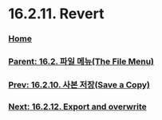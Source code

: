 # 16.2.11. Revert

### [Home](./00-home.md)
### [Parent: 16.2. 파일 메뉴(The File Menu)](./16-02-00-the-file-menu.md)
### [Prev: 16.2.10. 사본 저장(Save a Copy)](./16-02-10-00-save-a-copy.md)
### [Next: 16.2.12. Export and overwrite](./16-02-12-export-and-overwrite.md)
